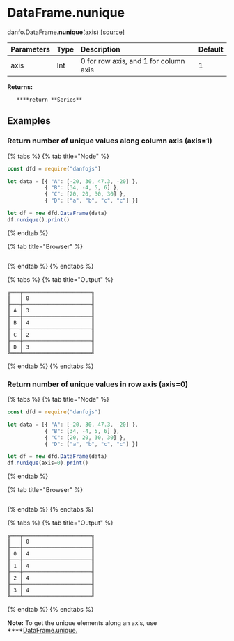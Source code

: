 # DataFrame.nunique

danfo.DataFrame.**nunique**\(axis\) \[[source](https://github.com/opensource9ja/danfojs/blob/f84d7f53f2b0639e464f9483fb5cea969ad913d6/danfojs/src/core/frame.js#L1975)\]

| Parameters | Type | Description | Default |
| :--- | :--- | :--- | :--- |
| axis | Int |  0 for row axis, and 1 for column axis | 1 |

**Returns:**

       ****return **Series**

## **Examples**

### Return number of unique values along column axis \(axis=1\)

{% tabs %}
{% tab title="Node" %}
```javascript
const dfd = require("danfojs")

let data = [{ "A": [-20, 30, 47.3, -20] },
            { "B": [34, -4, 5, 6] },
            { "C": [20, 20, 30, 30] },
            { "D": ["a", "b", "c", "c"] }]

let df = new dfd.DataFrame(data)
df.nunique().print()

```
{% endtab %}

{% tab title="Browser" %}
```

```
{% endtab %}
{% endtabs %}

{% tabs %}
{% tab title="Output" %}
```text
╔═══╤══════════════════════╗
║   │ 0                    ║
╟───┼──────────────────────╢
║ A │ 3                    ║
╟───┼──────────────────────╢
║ B │ 4                    ║
╟───┼──────────────────────╢
║ C │ 2                    ║
╟───┼──────────────────────╢
║ D │ 3                    ║
╚═══╧══════════════════════╝
```
{% endtab %}
{% endtabs %}

### Return number of unique values in row axis \(axis=0\)

{% tabs %}
{% tab title="Node" %}
```javascript
const dfd = require("danfojs")

let data = [{ "A": [-20, 30, 47.3, -20] },
            { "B": [34, -4, 5, 6] },
            { "C": [20, 20, 30, 30] },
            { "D": ["a", "b", "c", "c"] }]

let df = new dfd.DataFrame(data)
df.nunique(axis=0).print()

```
{% endtab %}

{% tab title="Browser" %}
```

```
{% endtab %}
{% endtabs %}

{% tabs %}
{% tab title="Output" %}
```text
╔═══╤══════════════════════╗
║   │ 0                    ║
╟───┼──────────────────────╢
║ 0 │ 4                    ║
╟───┼──────────────────────╢
║ 1 │ 4                    ║
╟───┼──────────────────────╢
║ 2 │ 4                    ║
╟───┼──────────────────────╢
║ 3 │ 4                    ║
╚═══╧══════════════════════╝
```
{% endtab %}
{% endtabs %}

**Note:** To get the unique elements along an axis, use ****[DataFrame.unique.](dataframe.nunique-1.md)

